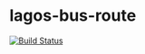 # lagos-bus-route

[![Build Status](https://travis-ci.com/andela-cdike/lagos-bus-route.svg?token=JsWWLLkh132N9xCsFKXW&branch=develop)](https://travis-ci.com/andela-cdike/lagos-bus-route)

